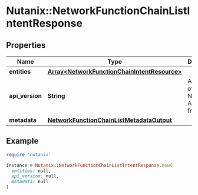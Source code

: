 # Nutanix::NetworkFunctionChainListIntentResponse

## Properties

| Name | Type | Description | Notes |
| ---- | ---- | ----------- | ----- |
| **entities** | [**Array&lt;NetworkFunctionChainIntentResource&gt;**](NetworkFunctionChainIntentResource.md) |  | [optional] |
| **api_version** | **String** | API Version of the Nutanix v3 API framework. | [default to &#39;3.1.0&#39;] |
| **metadata** | [**NetworkFunctionChainListMetadataOutput**](NetworkFunctionChainListMetadataOutput.md) |  |  |

## Example

```ruby
require 'nutanix'

instance = Nutanix::NetworkFunctionChainListIntentResponse.new(
  entities: null,
  api_version: null,
  metadata: null
)
```


